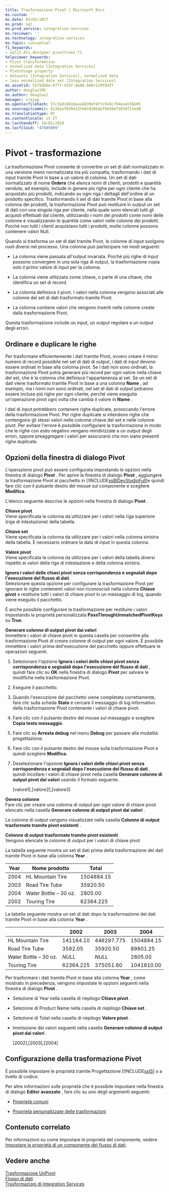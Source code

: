 ```yaml
---
title: Trasformazione Pivot | Microsoft Docs
ms.custom: ''
ms.date: 03/01/2017
ms.prod: sql
ms.prod_service: integration-services
ms.reviewer: ''
ms.technology: integration-services
ms.topic: conceptual
f1_keywords:
- sql13.dts.designer.pivottrans.f1
helpviewer_keywords:
- Pivot transformation
- normalized data [Integration Services]
- PivotUsage property
- datasets [Integration Services], normalized data
- less normalized data set [Integration Services]
ms.assetid: 55f5db6e-6777-435f-8a06-b68c129f8437
author: douglaslMS
ms.author: douglasl
manager: craigg
ms.openlocfilehash: 57c3adc8418eaab839ef4f7c924c794eaa53bb05
ms.sourcegitcommit: 61381ef939415fe019285def9450d7583df1fed0
ms.translationtype: HT
ms.contentlocale: it-IT
ms.lasthandoff: 10/01/2018
ms.locfileid: "47605909"
---
```

# <a name="pivot-transformation"></a>Pivot - trasformazione
  La trasformazione Pivot consente di convertire un set di dati normalizzato in una versione meno normalizzata ma più compatta, trasformando i dati di input tramite Pivot in base a un valore di colonna. Un set di dati normalizzato di nome **Orders** che elenca nomi di clienti, prodotti e quantità vendute, ad esempio, include in genere più righe per ogni cliente che ha acquistato più prodotti, indicando su ogni riga i dettagli dell'ordine di un prodotto specifico. Trasformando il set di dati tramite Pivot in base alla colonna dei prodotti, la trasformazione Pivot può restituire in output un set di dati con una singola riga per cliente, nella quale sono elencati tutti gli acquisti effettuati dal cliente, utilizzando i nomi dei prodotti come nomi delle colonne e visualizzando le quantità come valori nelle colonne dei prodotti. Poiché non tutti i clienti acquistano tutti i prodotti, molte colonne possono contenere valori Null.  
  
 Quando si trasforma un set di dati tramite Pivot, le colonne di input svolgono ruoli diversi nel processo. Una colonna può partecipare nei modi seguenti:  
  
-   La colonna viene passata all'output invariata. Poiché più righe di input possono convergere in una sola riga di output, la trasformazione copia solo il primo valore di input per la colonna.  
  
-   La colonna viene utilizzata come chiave, o parte di una chiave, che identifica un set di record.  
  
-   La colonna definisce il pivot. I valori nella colonna vengono associati alle colonne del set di dati trasformato tramite Pivot.  
  
-   La colonna contiene valori che vengono inseriti nelle colonne create dalla trasformazione Pivot.  
  
 Questa trasformazione include un input, un output regolare e un output degli errori.  
  
## <a name="sort-and-duplicate-rows"></a>Ordinare e duplicare le righe  
 Per trasformare efficientemente i dati tramite Pivot, ovvero creare il minor numero di record possibile nel set di dati di output, i dati di input devono essere ordinati in base alla colonna pivot. Se i dati non sono ordinati, la trasformazione Pivot potrà generare più record per ogni valore nella chiave del set, che è la colonna che definisce l'appartenenza al set. Se un set di dati viene trasformato tramite Pivot in base a una colonna **Name** , ad esempio, ma i nomi non sono ordinati, nel set di dati di output potranno essere incluse più righe per ogni cliente, perché viene eseguita un'operazione pivot ogni volta che cambia il valore in **Name** .  
  
 I dati di input potrebbero contenere righe duplicate, provocando l'errore della trasformazione Pivot. Per righe duplicate si intendono righe che contengono gli stessi valori nelle colonne chiave del set e nelle colonne pivot. Per evitare l'errore è possibile configurare la trasformazione in modo che le righe con esito negativo vengano reindirizzate a un output degli errori, oppure preaggregare i valori per assicurarsi che non siano presenti righe duplicate.  
  
##  <a name="options"></a> Opzioni della finestra di dialogo Pivot  
 L'operazione pivot può essere configurata impostando le opzioni nella finestra di dialogo **Pivot** . Per aprire la finestra di dialogo **Pivot** , aggiungere la trasformazione Pivot al pacchetto in [!INCLUDE[ssBIDevStudioFull](../../../includes/ssbidevstudiofull-md.md)]e quindi fare clic con il pulsante destro del mouse sul componente e scegliere **Modifica**.  
  
 L'elenco seguente descrive le opzioni nella finestra di dialogo **Pivot** .  
  
 **Chiave pivot**  
 Viene specificata la colonna da utilizzare per i valori nella riga superiore (riga di intestazione) della tabella.  
  
 **Chiave set**  
 Viene specificata la colonna da utilizzare per i valori nella colonna sinistra della tabella. È necessario ordinare la data di input in questa colonna.  
  
 **Valore pivot**  
 Viene specificata la colonna da utilizzare per i valori della tabella diversi rispetto ai valori della riga di intestazione e della colonna sinistra.  
  
 **Ignora i valori delle chiavi pivot senza corrispondenza e segnalali dopo l'esecuzione del flusso di dati**  
 Selezionare questa opzione per configurare la trasformazione Pivot per ignorare le righe contenenti valori non riconosciuti nella colonna **Chiave pivot** e restituire tutti i valori di chiave pivot in un messaggio di log, quando viene eseguito il pacchetto.  
  
 È anche possibile configurare la trasformazione per restituire i valori impostando la proprietà personalizzata **PassThroughUnmatchedPivotKeys** su **True**.  
  
 **Generare colonne di output pivot dai valori**  
 Immettere i valori di chiave pivot in questa casella per consentire alla trasformazione Pivot di creare colonne di output per ogni valore. È possibile immettere i valori prima dell'esecuzione del pacchetto oppure effettuare le operazioni seguenti.  
  
1.  Selezionare l'opzione **Ignora i valori delle chiavi pivot senza corrispondenza e segnalali dopo l'esecuzione del flusso di dati** , quindi fare clic su **OK** nella finestra di dialogo **Pivot** per salvare le modifiche nella trasformazione Pivot.  
  
2.  Eseguire il pacchetto.  
  
3.  Quando l'esecuzione del pacchetto viene completata correttamente, fare clic sulla scheda **Stato** e cercare il messaggio di log informativo della trasformazione Pivot contenente i valori di chiave pivot.  
  
4.  Fare clic con il pulsante destro del mouse sul messaggio e scegliere **Copia testo messaggio**.  
  
5.  Fare clic su **Arresta debug** nel menu **Debug** per passare alla modalità progettazione.  
  
6.  Fare clic con il pulsante destro del mouse sulla trasformazione Pivot e quindi scegliere **Modifica**.  
  
7.  Deselezionare l'opzione **Ignora i valori delle chiavi pivot senza corrispondenza e segnalali dopo l'esecuzione del flusso di dati** , quindi incollare i valori di chiave pivot nella casella **Generare colonne di output pivot dai valori** usando il formato seguente.  
  
     [valore1],[valore2],[valore3]  
  
 **Genera colonne**  
 Fare clic per creare una colonna di output per ogni valore di chiave pivot elencato nella casella **Generare colonne di output pivot dai valori** .  
  
 Le colonne di output vengono visualizzate nella casella **Colonne di output trasformate tramite pivot esistenti** .  
  
 **Colonne di output trasformate tramite pivot esistenti**  
 Vengono elencate le colonne di output per i valori di chiave pivot  
  
 La tabella seguente mostra un set di dati prima della trasformazione dei dati tramite Pivot in base alla colonna **Year** .  
  
|Year|Nome prodotto|Total|  
|----------|------------------|-----------|  
|2004|HL Mountain Tire|1504884.15|  
|2003|Road Tire Tube|35920.50|  
|2004|Water Bottle – 30 oz.|2805.00|  
|2002|Touring Tire|62364.225|  
  
 La tabella seguente mostra un set di dati dopo la trasformazione dei dati tramite Pivot in base alla colonna **Year** .  
  
||2002|2003|2004|  
|-|----------|----------|----------|  
|HL Mountain Tire|141164.10|446297.775|1504884.15|  
|Road Tire Tube|3592.05|35920.50|89801.25|  
|Water Bottle – 30 oz.|*NULL*|*NULL*|2805.00|  
|Touring Tire|62364.225|375051.60|1041810.00|  
  
 Per trasformare i dati tramite Pivot in base alla colonna **Year** , come mostrato in precedenza, vengono impostate le opzioni seguenti nella finestra di dialogo **Pivot** .  
  
-   Selezione di Year nella casella di riepilogo **Chiave pivot** .  
  
-   Selezione di Product Name nella casella di riepilogo **Chiave set** .  
  
-   Selezione di Total nella casella di riepilogo **Valore pivot** .  
  
-   Immissione dei valori seguenti nella casella **Generare colonne di output pivot dai valori** .  
  
     [2002],[2003],[2004]  
  
## <a name="configuration-of-the-pivot-transformation"></a>Configurazione della trasformazione Pivot  
 È possibile impostare le proprietà tramite Progettazione [!INCLUDE[ssIS](../../../includes/ssis-md.md)] o a livello di codice.  
  
 Per altre informazioni sulle proprietà che è possibile impostare nella finestra di dialogo **Editor avanzato** , fare clic su uno degli argomenti seguenti:  
  
-   [Proprietà comuni](http://msdn.microsoft.com/library/51973502-5cc6-4125-9fce-e60fa1b7b796)  
  
-   [Proprietà personalizzate delle trasformazioni](../../../integration-services/data-flow/transformations/transformation-custom-properties.md)  
  
## <a name="related-content"></a>Contenuto correlato  
 Per informazioni su come impostare le proprietà del componente, vedere [Impostare le proprietà di un componente del flusso di dati](../../../integration-services/data-flow/set-the-properties-of-a-data-flow-component.md).  
  
## <a name="see-also"></a>Vedere anche  
 [Trasformazione UnPivot](../../../integration-services/data-flow/transformations/unpivot-transformation.md)   
 [Flusso di dati](../../../integration-services/data-flow/data-flow.md)   
 [Trasformazioni di Integration Services](../../../integration-services/data-flow/transformations/integration-services-transformations.md)  
  
  
